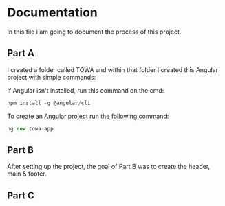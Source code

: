 # Documentation
In this file i am going to document the process of this project.

## Part A
I created a folder called TOWA and within that folder I created this Angular project with simple commands:

If Angular isn't installed, run this command on the cmd:
```js
npm install -g @angular/cli
```

To create an Angular project run the following command:
```js
ng new towa-app
```

## Part B
After setting up the project, the goal of Part B was to create the header, main & footer.


## Part C